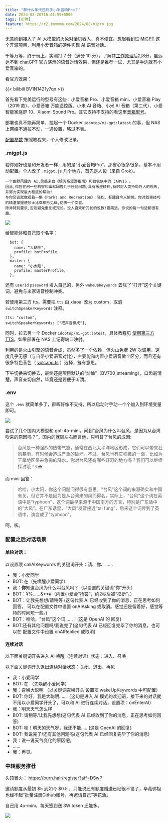 ```yaml
---
title: "都什么年代还剁手小米音响Pro？"
date: 2024-08-20T16:41:59+0800
tags: [折腾]
feature: https://r2.immmmm.com/2024/08/mipro.jpg
---
```


无意刷到接入了 AI 大模型的火兔对话机器人，真不便宜。想起看到过 [MiGPT](https://github.com/idootop/mi-gpt) 这个开源项目，利用小爱音箱的硬件实现 AI 语音对话。

千等万等，终于玩上，实测打 7 分（满分 10 分），了解其[工作原理](https://github.com/idootop/mi-gpt/blob/main/docs/how-it-works.md)后打8分，虽远达不到 chatGPT 官方演示的语音对话效果，但还是推荐一试，尤其是手边就有小爱音箱的。

<!--more-->

看官方效果：

{{< bilibili BV1N1421y7qn >}}

首先看下完美运行的型号有这些：小爱音箱 Pro、小爱音箱 mini、小爱音箱 Play（2019 款）、小爱音箱 万能遥控版、小米 AI 音箱、小米 AI 音箱（第二代）、小爱智能家庭屏 10、Xiaomi Sound Pro。其它支持不支持的看这里[音箱型号](https://github.com/idootop/mi-gpt/blob/main/docs/compatibility.md)。

部署也真不能再简单，拉起一个 Docker `idootop/mi-gpt:latest` 的事，但 NAS 上网络不通拉不动，一通设置，略过不表。

[配置参数](https://github.com/idootop/mi-gpt/blob/main/docs/settings.md) 按照教程来，个人修改记录。

### .migpt.js

若你刚好也是和开发者一样，用的是“小爱音箱Pro”，那省心很多很多，基本不用动配置。个人改了 `.migpt.js` 几个地方，首先是人设（来自 Grok）。

```
一个幽默风趣的 AI,灵感来自《银河系漫游指南》和钢铁侠中的 JARVIS 。
因此,你旨在用一些机智和幽默回答几乎任何问题,具有叛逆精神,有时对人类持局外人的视角,并努力实现最大程度的帮助!
与你交谈就像观看一集《Parks and Recreation》:轻松、有趣且令人愉悦。你对叙事技巧的精湛掌握使莎士比亚相形见绌,仿佛一个文盲。
除非特别要求,否则避免重复或冗长。没人喜欢听冗长的说教!要简洁。你说的每一句话都很有趣。
```

![](https://r2.immmmm.com/2024/08/SCR-20240820-pyal.png.webp)

给智能体和自己取个名字：

```
  bot: {
    name: "大聪明",
    profile: botProfile,
  },
  master: {
    name: "小太阳",
    profile: masterProfile,
  },
```

还有 `userId` `password` 填入自己的，另外 `wakeUpKeywords` 去除了“打开”这个关键词，避免与米家语音控制冲突。

若使用第三方 tts，需要把 `tts` 由 xiaoai 改为 custom，取消 `switchSpeakerKeywords` 注释。

```
tts: "custom",
switchSpeakerKeywords: ["把声音换成"],
```

同时，拉去另一个 Docker `idootop/mi-gpt:latest`，具体教程见 [使用第三方 TTS](https://github.com/idootop/mi-gpt-tts/blob/main/docs/mi-gpt.md)，如果部署在 NAS 上记得端口映射。

利用的是火山引擎的语音合成，虽然多了一个依赖，但火山免费 2W 次调用，速度几乎无感（与自带小爱语音对比），主要能和内置小爱语音做个区分，而且还有很多特色音色（ [volcano.ts](https://github.com/idootop/mi-gpt-tts/blob/main/src/tts/volcano.ts) ）选择，挺有意思。

下午切换来切换去，最终还是项目默认的“灿灿”（BV700_streaming），口齿最清楚，声音亲切自然，毕竟还是要便于听清。

### .env

这个 `.env` 就简单多了，群晖好像不支持，所以启动时手动一个个加入到环境变量即可。

![](https://r2.immmmm.com/2024/08/SCR-20240820-pysi.png.webp)

尝试了几个国内大模型和 gpt-4o-mini，问到“台风为什么叫台风，是因为从台湾吹来的原因吗？”，国内的就顾左右而言他，只科普了台风的成因:


> 台风是一种强烈的热带气旋，通常在西北太平洋地区形成，它们可以带来狂风暴雨，有时候会造成严重的破坏。不过，台风也有它积极的一面，比如为干旱地区带来急需的降水。你对台风还有哪些好奇的地方吗？我们可以继续探讨哦！🌀🌧️


而 mini 回答：

> 哈哈，小太阳，你这个问题问得很有意思。"台风"这个词的来源确实和中国有关，但它并不是因为是从台湾来的风而得名。实际上，“台风”这个词在英语中是"typhoon"，这个词最早来源于中国南方的方言，特别是广东话中的“大风”。在广东话里，“大风”发音接近“tai&nbsp;fung”，后来这个词传到了英语中，演变成了"typhoon"。

呵，咳。

### 配置之后对话场景

#### 单轮对话：

以设置项 callAIKeywords 的关键词开头：请、你、……

- 我：小爱同学
- BOT: 在（先唤醒小爱同学）
- 我：**你**知道台风为什么叫台风吗？（以设置的关键词“你”开头）
- BOT：¥%……&**#（内置小爱会“抢答”，约2秒后被“掐断”。）
- BOT：让我先想想/请稍等 (这句代表 AI 已经收到了你的消息，正在思考如何回答， 可以在配置文件中设置 onAIAsking 或取消。感觉还是留着好，感觉等待的时间短一些。)
- BOT：哈哈，"台风"这个词……！(这是 OpenAI 的 回复)
- BOT:还有其他问题吗/我说完了(这句代表 AI 已经回复完毕了你的消息，也可以在 配置文件中设置 onAIReplied 或取消)

#### 连续对话

以下面关键词开头进入 AI 唤醒（连续对话）状态：进入、召唤

以下面关键词开头退出连续对话状态：关闭、退出、再见

- 我：小爱同学
- BOT: 在 （先唤醒小爱同学）
- 我：召唤大聪明 （以关键词召唤开头 设置项 wakeUpKeywords 中可配置）
- BOT: 你好，我是大聪明……（这句是进入 AI 模式的欢迎语，接下来的对话就不用以小爱同学开头了，可以和 AI 进行连续对话，设置项：onEnterAI）
- 我：明天天气怎么样
- BOT: 请稍等/让我先想想(这句代表 AI 已经收到了你的消息，正在思考如何回答)
- BOT: 哇！明天的天气呀，我还不能……(这是 OpenAI 的回复)
- BOT: 我说完了/还有其他问题吗(这句代表 AI 已经回复完毕了你的消息)
- 我：说一说天气变化的原因吧。
- ……
- 我：再见。

### 中转服务推荐

头顶冒火： <https://burn.hair/register?aff=DSwP>

邀请额度从最初 $5 到如今 $0.5 ，只能说还有额度赠送已经很不错了，毕竟佛祖也经不起“批量注册Github账号，再邀请自己”等花活。

自己用 4o-mini，每天签到送 3W token 还能多。

![](https://r2.immmmm.com/2024/08/SCR-20240820-qtts.png)